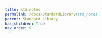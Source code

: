 ```yaml
---
title: std.notes
permalink: /docs/StandardLibrary#std_notes
parent: Standard Library
has_children: True
nav_order: 9
---
```

